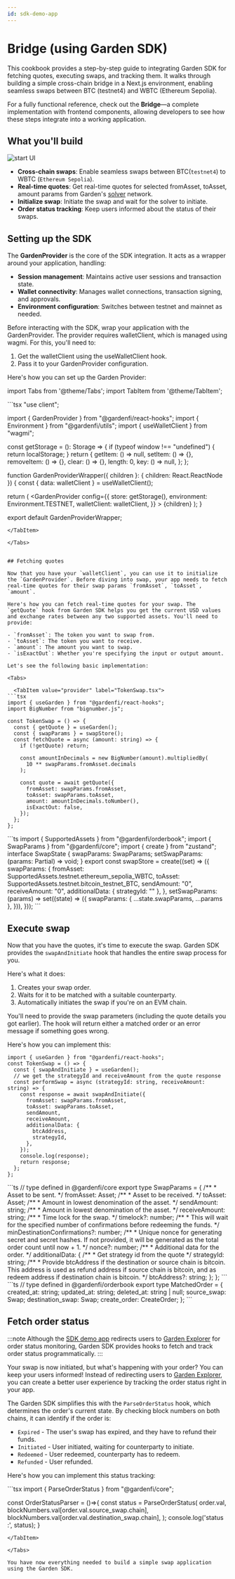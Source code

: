 ```yaml
---
id: sdk-demo-app
---
```



# Bridge (using Garden SDK)

This cookbook provides a step-by-step guide to integrating Garden SDK for fetching quotes, executing swaps, and tracking them. It walks through building a simple cross-chain bridge in a Next.js environment, enabling seamless swaps between BTC (testnet4) and WBTC (Ethereum Sepolia).

For a fully functional reference, check out the **Bridge**—a complete implementation with frontend components, allowing developers to see how these steps integrate into a working application.

## What you'll build

![start UI](../images/sdk-demo-app/sdk-demo-app-ui.png)

- **Cross-chain swaps**: Enable seamless swaps between BTC(`testnet4`) to WBTC (`Ethereum Sepolia`).
- **Real-time quotes**: Get real-time quotes for selected fromAsset, toAsset, amount params from Garden's [solver](../../home/fundamentals/introduction/Solvers.md) network.
- **Initialize swap**: Initiate the swap and wait for the solver to initiate.
- **Order status tracking**: Keep users informed about the status of their swaps. 

## Setting up the SDK

The **GardenProvider** is the core of the SDK integration. It acts as a wrapper around your application, handling:

- **Session management**: Maintains active user sessions and transaction state.
- **Wallet connectivity**: Manages wallet connections, transaction signing, and approvals.
- **Environment configuration**: Switches between testnet and mainnet as needed.

Before interacting with the SDK, wrap your application with the GardenProvider. The provider requires walletClient, which is managed using wagmi. For this, you'll need to:

1. Get the walletClient using the useWalletClient hook.
2. Pass it to your GardenProvider configuration.

Here's how you can set up the Garden Provider:

import Tabs from '@theme/Tabs';
import TabItem from '@theme/TabItem';

<Tabs>
  <TabItem value="provider" label="GardenProvider.tsx">
```tsx
"use client";

import { GardenProvider } from "@gardenfi/react-hooks";
import { Environment } from "@gardenfi/utils";
import { useWalletClient } from "wagmi";

const getStorage = (): Storage => {
  if (typeof window !== "undefined") {
    return localStorage;
  }
  return {
    getItem: () => null,
    setItem: () => {},
    removeItem: () => {},
    clear: () => {},
    length: 0,
    key: () => null,
  };
};

function GardenProviderWrapper({ children }: { children: React.ReactNode }) {
  const { data: walletClient } = useWalletClient();

  return (
    <GardenProvider
      config={{
        store: getStorage(),
        environment: Environment.TESTNET,
        walletClient: walletClient,
      }}
    >
      {children}
    </GardenProvider>
  );
}

export default GardenProviderWrapper;
```
</TabItem>

</Tabs>


## Fetching quotes

Now that you have your `walletClient`, you can use it to initialize the `GardenProvider`. Before diving into swap, your app needs to fetch real-time quotes for their swap params `fromAsset`, `toAsset`, `amount`.

Here's how you can fetch real-time quotes for your swap. The `getQuote` hook from Garden SDK helps you get the current USD values and exchange rates between any two supported assets. You'll need to provide:

- `fromAsset`: The token you want to swap from.
- `toAsset`: The token you want to receive.
- `amount`: The amount you want to swap.
- `isExactOut`: Whether you're specifying the input or output amount.

Let's see the following basic implementation:

<Tabs>

  <TabItem value="provider" label="TokenSwap.tsx">
```tsx
import { useGarden } from "@gardenfi/react-hooks";
import BigNumber from "bignumber.js";

const TokenSwap = () => {
  const { getQuote } = useGarden();
  const { swapParams } = swapStore();
  const fetchQuote = async (amount: string) => {
    if (!getQuote) return;

    const amountInDecimals = new BigNumber(amount).multipliedBy(
      10 ** swapParams.fromAsset.decimals
    );

    const quote = await getQuote({
      fromAsset: swapParams.fromAsset,
      toAsset: swapParams.toAsset,
      amount: amountInDecimals.toNumber(),
      isExactOut: false,
    });
  };
};
```
</TabItem>

<TabItem value="swapStore" label="SwapStore.ts">
```ts
import { SupportedAssets } from "@gardenfi/orderbook";
import { SwapParams } from "@gardenfi/core";
import { create } from "zustand";
interface SwapState {
  swapParams: SwapParams;
  setSwapParams: (params: Partial<SwapState["swapParams"]>) => void;
}
export const swapStore = create<SwapState>((set) => ({
  swapParams: {
    fromAsset: SupportedAssets.testnet.ethereum_sepolia_WBTC,
    toAsset: SupportedAssets.testnet.bitcoin_testnet_BTC,
    sendAmount: "0",
    receiveAmount: "0",
    additionalData: { strategyId: "" },
  },
  setSwapParams: (params) =>
    set((state) => ({
      swapParams: { ...state.swapParams, ...params },
    })),
}));
```
</TabItem>
</Tabs>

## Execute swap

Now that you have the quotes, it's time to execute the swap. Garden SDK provides the `swapAndInitiate` hook that handles the entire swap process for you. 

Here's what it does:
1. Creates your swap order.
2. Waits for it to be matched with a suitable counterparty.
3. Automatically initiates the swap if you're on an EVM chain.

You'll need to provide the swap parameters (including the quote details you got earlier). The hook will return either a matched order or an error message if something goes wrong. 

Here's how you can implement this:

<Tabs>

  <TabItem value="swalAndInitiate" label="TokenSwap.tsx">

```tsx
import { useGarden } from "@gardenfi/react-hooks";
const TokenSwap = () => {
  const { swapAndInitiate } = useGarden();
  // we get the strategyId and receiveAmount from the quote response
  const performSwap = async (strategyId: string, receiveAmount: string) => {
    const response = await swapAndInitiate({
      fromAsset: swapParams.fromAsset,
      toAsset: swapParams.toAsset,
      sendAmount,
      receiveAmount,
      additionalData: {
        btcAddress,
        strategyId,
      },
    });
    console.log(response);
    return response;
  };
};
```
</TabItem>

<TabItem value="swapParams" label="SwapParams.ts">
```ts
// type defined in @gardenfi/core
export type SwapParams = {
    /**
     * Asset to be sent.
     */
    fromAsset: Asset;
    /**
     * Asset to be received.
     */
    toAsset: Asset;
    /**
     * Amount in lowest denomination of the asset.
     */
    sendAmount: string;
    /**
     * Amount in lowest denomination of the asset.
     */
    receiveAmount: string;
    /**
     * Time lock for the swap.
     */
    timelock?: number;
    /**
     * This will wait for the specified number of confirmations before redeeming the funds.
     */
    minDestinationConfirmations?: number;
    /**
     * Unique nonce for generating secret and secret hashes. If not provided, it will be generated as the total order count until now + 1.
     */
    nonce?: number;
    /**
     * Additional data for the order.
     */
    additionalData: {
        /**
         * Get strategy id from the quote
         */
        strategyId: string;
        /**
         * Provide btcAddress if the destination or source chain is bitcoin. This address is used as refund address if source chain is bitcoin, and as redeem address if destination chain is bitcoin.
         */
        btcAddress?: string;
    };
};
```
</TabItem>

<TabItem value="matchedOrder" label="MatchedOrder.ts">
```ts
// type defined in @gardenfi/orderbook
export type MatchedOrder = {
    created_at: string;
    updated_at: string;
    deleted_at: string | null;
    source_swap: Swap;
    destination_swap: Swap;
    create_order: CreateOrder;
};
```
</TabItem>

</Tabs>


## Fetch order status

:::note
Although the [SDK demo app](https://github.com/catalogfi/sdk-demo-app) redirects users to [Garden Explorer](https://explorer.garden.finance/) for order status monitoring, Garden SDK provides hooks to fetch and track order status programmatically.
:::

Your swap is now initiated, but what's happening with your order? You can keep your users informed! Instead of redirecting users to [Garden Explorer](https://explorer.garden.finance/), you can create a better user experience by tracking the order status right in your app.

The Garden SDK simplifies this with the `ParseOrderStatus` hook, which determines the order's current state. By checking block numbers on both chains, it can identify if the order is:
- `Expired` - The user's swap has expired, and they have to refund their funds.
- `Initiated` - User initiated, waiting for counterparty to initiate.
- `Redeemed` - User redeemed, counterparty has to redeem.
- `Refunded` - User refunded.

Here's how you can implement this status tracking:

<Tabs>
  <TabItem value="fetchOrder" label="OrderStatusParser.tsx">
```tsx
import { ParseOrderStatus } from "@gardenfi/core";

const OrderStatusParser = ()=>{
    const status = ParseOrderStatus(
      order.val,
      blockNumbers.val[order.val.source_swap.chain],
      blockNumbers.val[order.val.destination_swap.chain],
    );
    console.log('status :', status);
}

```
</TabItem>

</Tabs>

You have now everything needed to build a simple swap application using the Garden SDK.